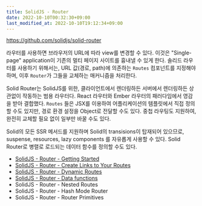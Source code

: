 ```yaml
---
title: SolidJS - Router
date: 2022-10-10T00:32:30+09:00
last_modified_at: 2022-10-10T19:12:34+09:00
---
```


https://github.com/solidjs/solid-router

라우터를 사용하면 브라우저의 URL에 따라 view를 변경할 수 있다. 이것은 "Single-page" application이 기존의 멀티 페이지 사이트를 흉내낼 수 있게 한다. 솔리드 라우터를 사용하기 위해서는, URL 값(경로, path)에 의존하는 `Routes` 컴포넌트를 지정해야 하며, 이후 `Router`가 그들을 교체하는 매커니즘을 처리한다.

Solid Router는 SolidJS를 위한, 클라이언트에서 렌더링하든 서버에서 렌더링하든 상관없이 작동하는 범용 라우터다. React 라우터와 Ember 라우터의 패러다임에서 영감을 받아 결합했다. `Routes` 들은 JSX를 이용하여 어플리케이션의 템플릿에서 직접 정의할 수도 있지만, 경로 환경 설정을 Object로 전달할 수도 있다. 중첩 라우팅도 지원하여, 완전히 교체할 필요 없이 일부만 바꿀 수도 있다.

Solid의 모든 SSR 메서드를 지원하며 Solid의 transisions이 탑재되어 있으므로, suspense, resources, lazy components 를 자유롭게 사용할 수 있다. Solid Router로 병렬로 로드되는 데이터 함수를 정의할 수도 있다.

- [SolidJS - Router - Getting Started](SolidJS%20-%20Router%20-%20Getting%20Started.md)
- [SolidJS - Router - Create Links to Your Routes](SolidJS%20-%20Router%20-%20Create%20Links%20to%20Your%20Routes.md)
- [SolidJS - Router - Dynamic Routes](SolidJS%20-%20Router%20-%20Dynamic%20Routes.md)
- [SolidJS - Router - Data functions](SolidJS%20-%20Router%20-%20Data%20functions.md)
- SolidJS - Router - Nested Routes
- SolidJS - Router - Hash Mode Router
- SolidJS - Router - Router Primitives